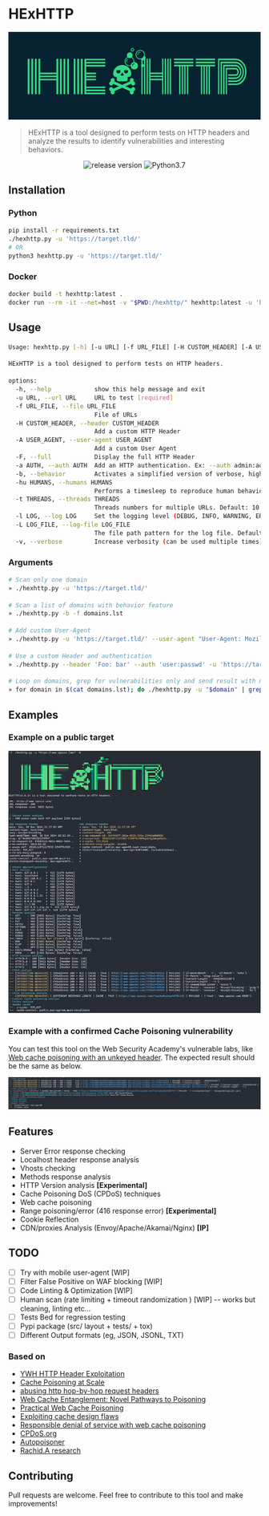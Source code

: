 # HExHTTP

![logo](./docs/_media/logo-v1.png)

> HExHTTP is a tool designed to perform tests on HTTP headers and analyze the results to identify vulnerabilities and interesting behaviors.

<div align="center">
<img src="https://img.shields.io/github/v/release/c0dejump/HExHTTP" alt="release version">
<img alt="Python3.7" src="https://img.shields.io/badge/Python-3.7+-informational">
</div>

## Installation

### Python

```bash
pip install -r requirements.txt
./hexhttp.py -u 'https://target.tld/'
# OR
python3 hexhttp.py -u 'https://target.tld/'
```

### Docker

```bash
docker build -t hexhttp:latest .
docker run --rm -it --net=host -v "$PWD:/hexhttp/" hexhttp:latest -u 'https://target.tld/'
```

## Usage

```bash
Usage: hexhttp.py [-h] [-u URL] [-f URL_FILE] [-H CUSTOM_HEADER] [-A USER_AGENT] [-F] [-a AUTH] [-b]

HExHTTP is a tool designed to perform tests on HTTP headers.

options:
  -h, --help            show this help message and exit
  -u URL, --url URL     URL to test [required]
  -f URL_FILE, --file URL_FILE
                        File of URLs
  -H CUSTOM_HEADER, --header CUSTOM_HEADER
                        Add a custom HTTP Header
  -A USER_AGENT, --user-agent USER_AGENT
                        Add a custom User Agent
  -F, --full            Display the full HTTP Header
  -a AUTH, --auth AUTH  Add an HTTP authentication. Ex: --auth admin:admin
  -b, --behavior        Activates a simplified version of verbose, highlighting interesting cache behaviors
  -hu HUMANS, --humans HUMANS
                        Performs a timesleep to reproduce human behavior (Default: 0s) value: "r" or "random"
  -t THREADS, --threads THREADS
                        Threads numbers for multiple URLs. Default: 10
  -l LOG, --log LOG     Set the logging level (DEBUG, INFO, WARNING, ERROR, CRITICAL)
  -L LOG_FILE, --log-file LOG_FILE
                        The file path pattern for the log file. Default: logs/
  -v, --verbose         Increase verbosity (can be used multiple times)

```

### Arguments

```bash
# Scan only one domain
» ./hexhttp.py -u 'https://target.tld/'

# Scan a list of domains with behavior feature
» ./hexhttp.py -b -f domains.lst

# Add custom User-Agent
» ./hexhttp.py -u 'https://target.tld/' --user-agent "User-Agent: Mozilla/5.0 (X11; Ubuntu; Linux x86_64) Firefox/123.0-BugBounty"

# Use a custom Header and authentication
» ./hexhttp.py --header 'Foo: bar' --auth 'user:passwd' -u 'https://target.tld/' 

# Loop on domains, grep for vulnerabilities only and send result with notify (from projectdiscovery)
» for domain in $(cat domains.lst); do ./hexhttp.py -u "$domain" | grep -Eio "(INTERESTING|CONFIRMED)(.*)PAYLOAD.?:(.*){5,20}$" | notify -silent; done
```

## Examples

### Example on a public target
![example 1](./docs/_media/example_01.png)

### Example with a confirmed Cache Poisoning vulnerability
You can test this tool on the Web Security Academy's vulnerable labs, like [Web cache poisoning with an unkeyed header](https://portswigger.net/web-security/web-cache-poisoning/exploiting-design-flaws/lab-web-cache-poisoning-with-an-unkeyed-header). The expected result should be the same as below.

![example poisoner](./docs/_media/example_02.png)

## Features

- Server Error response checking
- Localhost header response analysis
- Vhosts checking
- Methods response analysis
- HTTP Version analysis **[Experimental]**
- Cache Poisoning DoS (CPDoS) techniques
- Web cache poisoning
- Range poisoning/error (416 response error) **[Experimental]**
- Cookie Reflection
- CDN/proxies Analysis (Envoy/Apache/Akamai/Nginx) **[IP]**

## TODO

- [ ] Try with mobile user-agent [WIP]
- [ ] Filter False Positive on WAF blocking [WIP]
- [ ] Code Linting & Optimization [WIP]
- [ ] Human scan (rate limiting + timeout randomization ) [WIP] -- works but cleaning, linting etc...
- [ ] Tests Bed for regression testing
- [ ] Pypi package (src/ layout + tests/ + tox)
- [ ] Different Output formats (eg, JSON, JSONL, TXT)

### Based on
- [YWH HTTP Header Exploitation](https://blog.yeswehack.com/yeswerhackers/http-header-exploitation/)
- [Cache Poisoning at Scale](https://youst.in/posts/cache-poisoning-at-scale/)
- [abusing http hop-by-hop request headers](https://nathandavison.com/blog/abusing-http-hop-by-hop-request-headers)
- [Web Cache Entanglement: Novel Pathways to Poisoning](https://portswigger.net/research/web-cache-entanglement)
- [Practical Web Cache Poisoning](https://portswigger.net/research/practical-web-cache-poisoning)
- [Exploiting cache design flaws](https://portswigger.net/web-security/web-cache-poisoning/exploiting-design-flaws)
- [Responsible denial of service with web cache poisoning](https://portswigger.net/research/responsible-denial-of-service-with-web-cache-poisoning)
- [CPDoS.org](https://cpdos.org/)
- [Autopoisoner](https://github.com/Th0h0/autopoisoner)
- [Rachid.A research](https://zhero-web-sec.github.io/research-and-things/nextjs-and-cache-poisoning-a-quest-for-the-black-hole)

## Contributing

Pull requests are welcome. Feel free to contribute to this tool and make improvements!